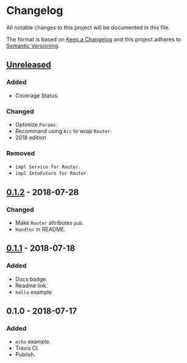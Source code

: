 # Changelog
All notable changes to this project will be documented in this file.

The format is based on [Keep a Changelog](http://keepachangelog.com/en/1.0.0/)
and this project adheres to [Semantic Versioning](http://semver.org/spec/v2.0.0.html).

## [Unreleased]
### Added
- Coverage Status.

### Changed
- Optimize `Params`.
- Recommand using `Arc` to wrap `Router`.
- 2018 edition

### Removed
- `impl Service for Router`.
- `impl IntoFuture for Router`.

## [0.1.2] - 2018-07-28
### Changed
- Make `Router` attributes `pub`.
- `Handler` in README.

## [0.1.1] - 2018-07-18
### Added
- Docs badge.
- Readme link.
- `hello` example

## 0.1.0 - 2018-07-17
### Added
- `echo` example.
- Travis CI.
- Publish.

[Unreleased]: https://github.com/SunDoge/radix-router/compare/v0.1.2...HEAD
[0.1.2]: https://github.com/SunDoge/radix-router/compare/v0.1.1...v0.1.2
[0.1.1]: https://github.com/SunDoge/radix-router/compare/v0.1.0...v0.1.1


